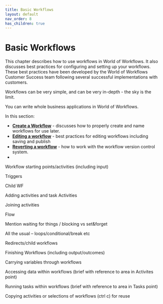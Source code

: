 ```yaml
---
title: Basic Workflows
layout: default
nav_order: 8
has_children: true
---
```


# Basic Workflows

This chapter describes how to use workflows in World of Workflows. It also discusses best practices for configuring and setting up your workflows. These best practices have been developed by the World of Workflows Customer Success team following several successful implementations with customers.

Workflows can be very simple, and can be very in-depth - the sky is the limit. 

You can write whole business applications in World of Workflows.

In this section:

- **[Create a Workflow](./01_create_a_workflow.html)** - discusses how to properly create and name workflows for use later.
- **[Editing a workflow](./02_editing_a_workflow.html)** - best practices for editing workflows including saving and publish 
- **[Reverting a workflow](./03_reverting_a_workflow.html)** - how to work with the workflow version control system.
-  


Workflow starting points/activities (including input) 

Triggers 


Child WF 

Adding activities and task Activities 

Joining activities 

Flow 

Mention waiting for things / blocking vs set&forget 

All the usual – loops/conditional/break etc 

Redirects/child workflows 

Finishing Workflows (including output/outcomes) 

Carrying variables through workflows 

Accessing data within workflows (brief with reference to area in Activites point) 

Running tasks within workflows (brief with reference to area in Tasks point) 

Copying activities or selections of workflows (ctrl c) for reuse 